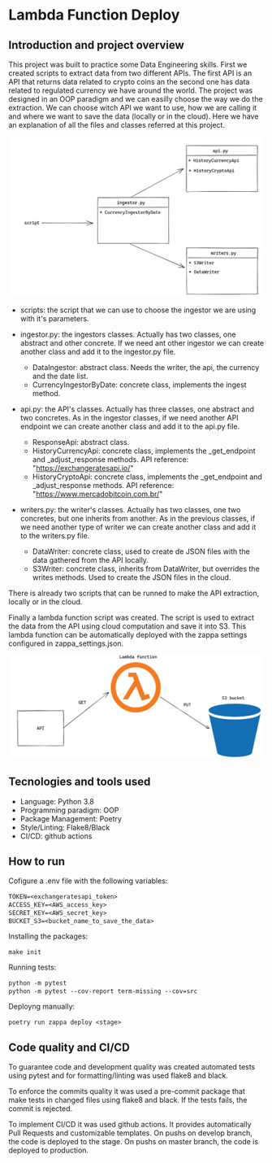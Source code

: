 # Lambda Function Deploy

## Introduction and project overview

This project was built to practice some Data Engineering skills. First we created scripts to extract data from two different APIs. The first API is an API that returns data related to crypto coins an the second one has data related to regulated currency we have around the world.
The project was designed in an OOP paradigm and we can easilly choose the way we do the extraction. We can choose witch API we want to use, how we are calling it and where we want to save the data (locally or in the cloud). Here we have an explanation of all the files and classes referred at this project.

![alt text](project-design.png)

* scripts: the script that we can use to choose the ingestor we are using with it's parameters.

* ingestor.py: the ingestors classes. Actually has two classes, one abstract and other concrete. If we need ant other ingestor we can create another class and add it to the ingestor.py file.
    * DataIngestor: abstract class. Needs the writer, the api, the currency and the date list.
    * CurrencyIngestorByDate: concrete class, implements the ingest method.

* api.py: the API's classes. Actually has three classes, one abstract and two concretes. As in the ingestor classes, if we need another API endpoint we can create another class and add it to the api.py file.
    * ResponseApi: abstract class.
    * HistoryCurrencyApi: concrete class, implements the _get_endpoint and _adjust_response methods. API reference: "https://exchangeratesapi.io/"
    * HistoryCryptoApi: concrete class, implements the _get_endpoint and _adjust_response methods. API reference: "https://www.mercadobitcoin.com.br/"

* writers.py: the writer's classes. Actually has two classes, one two concretes, but one inherits from another. As in the previous classes, if we need another type of writer we can create another class and add it to the writers.py file.
    * DataWriter: concrete class, used to create de JSON files with the data gathered from the API locally.
    * S3Writer: concrete class, inherits from DataWriter, but overrides the writes methods. Used to create the JSON files in the cloud.

There is already two scripts that can be runned to make the API extraction, locally or in the cloud.

Finally a lambda function script was created. The script is used to extract the data from the API using cloud computation and save it into S3. This lambda function can be automatically deployed with the zappa settings configured in zappa_settings.json.

![lambda_function](lambda_function.png)


## Tecnologies and tools used
* Language: Python 3.8
* Programming paradigm: OOP
* Package Management: Poetry
* Style/Linting: Flake8/Black
* CI/CD: github actions

## How to run

Cofigure a .env file with the following variables:
```
TOKEN=<exchangeratesapi_token>
ACCESS_KEY=<AWS_access_key>
SECRET_KEY=<AWS_secret_key>
BUCKET_S3=<bucket_name_to_save_the_data>
```
Installing the packages:
```
make init
```
Running tests:
```
python -m pytest
python -m pytest --cov-report term-missing --cov=src
```
Deployng manually:
```
poetry run zappa deploy <stage>
```


## Code quality and CI/CD

To guarantee code and development quality was created automated tests using pytest and for formatting/linting was used flake8 and black.

To enforce the commits quality it was used a pre-commit package that make tests in changed files using flake8 and black. If the tests fails, the commit is rejected.

To implement CI/CD it was used github actions. It provides automatically Pull Requests and customizable templates. On pushs on develop branch, the code is deployed to the stage. On pushs on master branch, the code is deployed to production.  

